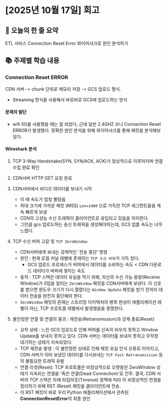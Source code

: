 # [2025년 10월 17일] 회고 
## 📝 오늘의 한 줄 요약
ETL 서비스 Connection Reset Error 와이어샤크로 원인 분석하기 

## 📚 주제별 학습 내용 
### Connection Reset ERROR
CDN 서버 -> chunk 단위로 메모리 저장 -> GCS 업로드 형식. 
- Streaming 방식을 사용해서 바로바로 GCS에 업로드하는 방식
#### 문제의 발단
- wifi 5G를 사용했을 때는 잘 되었다, 근데 일반 2.4GHZ 쓰니 Connection Reset ERROR가 발생했다. 정확한 원인 분석을 위해 와이어샤크를 통해 패킷을 분석해보았다. 

#### Wireshark 분석
1. TCP 3-Way Handshake(SYN, SYN/ACK, ACK)가 정상적으로 이루어지며 연결 수립 완료 확인
2. CDN서버 HTTP GET 요청 완료
3. CDN서버에서 비디오 데이터를 보내기 시작
    - 이 때 속도가 엄청 빨랐음 
    - 최대 크기에 가까운 패킷 (MSS) `Len=1460` 으로 가득찬 TCP 세그먼트들을 계속 빠르게 보냄
    - CDN의 고성능 수신 트래픽이 클라이언트로 유입되고 있음을 의미한다.
    - 그만큼 gcs 업로드하는 송신 트래픽을 생성해야하는데, GCS 업롣 속도는 너무 느렸다.
4. TCP 수신 버퍼 고갈 및 `TCP ZeroWindow`
    - CDN서버에게 보내는 강제적인 '전송 중단' 명령
    - 원인 : 현재 로컬 커널 레벨에 존재하는 `TCP 수신 버퍼`가 가득 찼다. 
        - GCS 업로드 프로세스가 버퍼에서 데이터를 소비하는 속도 < CDN 다운로드 데이터가 버퍼에 쌓이는 속도
    - 동작 : TCP 스택은 데이터 유실을 막기 위해, 자신의 수신 가능 용량(Receive Window)가 0임을 알리는 `ZeroWindow` 패킷을 CDN서버에게 보낸다. 이 신호를 받으면 윈도우 크기가 다시 열렸다는 `Window Update` 패킷을 받기 전까지 데이터 전송을 완전히 중단해야 한다. 
    - `ZeroWindow` 패킷의 존재는 스트리밍 아키텍처의 병목 현상이 애플리케이션 레벨이 아닌, TCP 프로토콜 레벨에서 발생했음을 증명한다.

5. 불안정한 연결 및 연결의 붕괴 : 재전송(Retransmission)과 강제 종료(Reset)
    - 교착 상태 : 느린 GCS 업로드로 인해 버퍼를 신속히 비우지 못하고 Window Update를 보내지 못하고 있다. CDN 서버는 데이터를 보내지 못하고 무작정 대기하는 상태가 지속되었다. 
    - TCP 재전송 발생 : 이 불안정한 상태로 인해 패킷 유실 인식 오류로 이어지고, CDN 서버가 이미 보냈던 데이터를 다시보내는 `TCP Fast Retransmission` 등의 불필요한 트래픽 유발
    - 연결 리셋(Reset): TCP 프로토콜은 비정상적으로 오랫동안 ZeroWindow 상태가 지속되는 연결을 '죽은 연결(Dead Connection)'로 간주. 결국, CDN 서버의 TCP 스택은 자체 타임아웃(Timeout) 정책에 따라 이 비정상적인 연결을 정리하기 위해 RST (Reset) 패킷을 클라이언트에 전송.
    - 이 RST 패킷이 바로 우리 Python 애플리케이션에서 관측된 **ConnectionResetError**의 최종 원인


